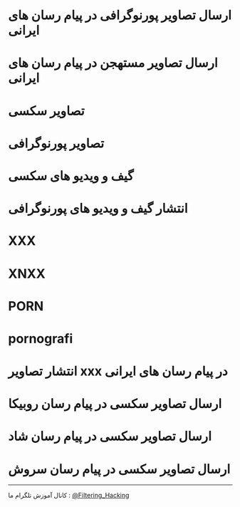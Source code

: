 # ارسال تصاویر پورنوگرافی در پیام رسان های ایرانی
# ارسال تصاویر مستهجن در پیام رسان های ایرانی
# تصاویر سکسی
# تصاویر پورنوگرافی
# گیف و ویدیو های سکسی
# انتشار گیف و ویدیو های پورنوگرافی
# XXX
# XNXX
# PORN
# pornografi
# انتشار تصاویر xxx در پیام رسان های ایرانی
# ارسال تصاویر سکسی در پیام رسان روبیکا
# ارسال تصاویر سکسی در پیام رسان شاد
# ارسال تصاویر سکسی در پیام رسان سروش
--------------------
کانال آموزش تلگرام ما :
[@Filtering_Hacking](https://t.me/Filtering_Hacking)
